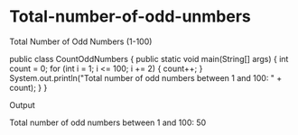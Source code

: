 # Total-number-of-odd-unmbers
 Total Number of Odd Numbers (1-100)

public class CountOddNumbers {
    public static void main(String[] args) {
        int count = 0;
        for (int i = 1; i <= 100; i += 2) {
            count++;
        }
        System.out.println("Total number of odd numbers between 1 and 100: " + count);
    }
}

Output

Total number of odd numbers between 1 and 100: 50

